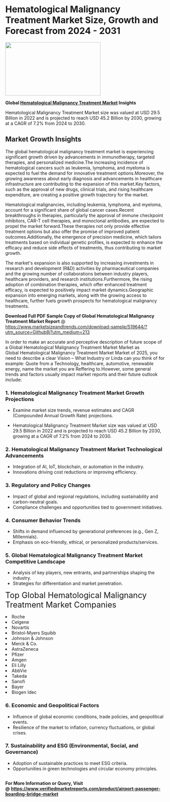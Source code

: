 <H1>Hematological Malignancy Treatment Market Size, Growth and Forecast from 2024 - 2031</H1><img class="aligncenter size-medium wp-image-584254" src="https://thirdeyenews.in/wp-content/uploads/2024/09/Global-Market-Research-300x168.jpeg" alt="" width="300" height="168" /><p><strong>Global&nbsp;<a href="https://www.marketsizeandtrends.com/download-sample/519644/?utm_source=Github8j?utm_medium=213">Hematological Malignancy Treatment Market</a> Insights</strong></p><p>Hematological Malignancy Treatment Market size was valued at USD 29.5 Billion in 2022 and is projected to reach USD 45.2 Billion by 2030, growing at a CAGR of 7.2% from 2024 to 2030.</p><p><h2>Market Growth Insights</h2> <p>The global hematological malignancy treatment market is experiencing significant growth driven by advancements in immunotherapy, targeted therapies, and personalized medicine.The increasing incidence of hematological cancers such as leukemia, lymphoma, and myeloma is expected to fuel the demand for innovative treatment options.Moreover, the growing awareness about early diagnosis and advancements in healthcare infrastructure are contributing to the expansion of this market.Key factors, such as the approval of new drugs, clinical trials, and rising healthcare expenditure, are creating a positive growth trajectory for the market.</p> <p>Hematological malignancies, including leukemia, lymphoma, and myeloma, account for a significant share of global cancer cases.Recent breakthroughs in therapies, particularly the approval of immune checkpoint inhibitors, CAR-T cell therapies, and monoclonal antibodies, are expected to propel the market forward.These therapies not only provide effective treatment options but also offer the promise of improved patient outcomes.Additionally, the emergence of precision medicine, which tailors treatments based on individual genetic profiles, is expected to enhance the efficacy and reduce side effects of treatments, thus contributing to market growth.</p> <p>The market's expansion is also supported by increasing investments in research and development (R&D) activities by pharmaceutical companies and the growing number of collaborations between industry players, healthcare providers, and research institutions.Furthermore, the rising adoption of combination therapies, which offer enhanced treatment efficacy, is expected to positively impact market dynamics.Geographic expansion into emerging markets, along with the growing access to healthcare, further fuels growth prospects for hematological malignancy treatments.</p> <p><span class=""><strong>Download Full PDF Sample Copy of Global Hematological Malignancy Treatment Market Report</strong> @ <a href="https://www.marketsizeandtrends.com/download-sample/519644/?utm_source=Github8j?utm_medium=213" target="_blank">https://www.marketsizeandtrends.com/download-sample/519644/?utm_source=Github8j?utm_medium=213</a></span></p><p>In order to make an accurate and perceptive description of future scope of a Global&nbsp;Hematological Malignancy Treatment Market Market as Global&nbsp;Hematological Malignancy Treatment Market Market of 2025, you need to describe a clear Vision &ndash; What Industry or Linda can you think of for example: Quote from a Technology, healthcare, automotive, renewable energy, name the market you are Reffering to.However, some general trends and factors usually impact market reports and their future outlook include:</p><h3>1.&nbsp;<strong>Hematological Malignancy Treatment Market Growth Projections</strong></h3><ul><li>Examine market size trends, revenue estimates and CAGR (Compounded Annual Growth Rate) projections.</li><li><p>Hematological Malignancy Treatment Market size was valued at USD 29.5 Billion in 2022 and is projected to reach USD 45.2 Billion by 2030, growing at a CAGR of 7.2% from 2024 to 2030.</p></li></ul><h3>2.&nbsp;<strong>Hematological Malignancy Treatment Market Technological Advancements</strong></h3><ul><li>Integration of AI, IoT, blockchain, or automation in the industry.</li><li>Innovations driving cost reductions or improving efficiency.</li></ul><h3>3.&nbsp;<strong>Regulatory and Policy Changes</strong></h3><ul><li>Impact of global and regional regulations, including sustainability and carbon-neutral goals.</li><li>Compliance challenges and opportunities tied to government initiatives.</li></ul><h3>4.&nbsp;<strong>Consumer Behavior Trends</strong></h3><ul><li>Shifts in demand influenced by generational preferences (e.g., Gen Z, Millennials).</li><li>Emphasis on eco-friendly, ethical, or personalized products/services.</li></ul><h3>5.&nbsp;<strong>Global Hematological Malignancy Treatment Market Competitive Landscape</strong></h3><ul><li>Analysis of key players, new entrants, and partnerships shaping the industry.</li><li>Strategies for differentiation and market penetration.</li></ul><p data-pm-slice="1 1 []"><span style="color: inherit; font-family: inherit; font-size: 25px;">Top Global Hematological Malignancy Treatment Market Companies</span></p><div class="" data-test-id=""><p><li>Roche</li><li> Celgene</li><li> Novartis</li><li> Bristol-Myers Squibb</li><li> Johnson & Johnson</li><li> Merck & Co.</li><li> AstraZeneca</li><li> Pfizer</li><li> Amgen</li><li> Eli Lilly</li><li> AbbVie</li><li> Takeda</li><li> Sanofi</li><li> Bayer</li><li> Biogen Idec</li></p></div><h3>6.&nbsp;<strong>Economic and Geopolitical Factors</strong></h3><ul><li>Influence of global economic conditions, trade policies, and geopolitical events.</li><li>Resilience of the market to inflation, currency fluctuations, or global crises.</li></ul><h3>7.&nbsp;<strong>Sustainability and ESG (Environmental, Social, and Governance)</strong></h3><ul><li>Adoption of sustainable practices to meet ESG criteria.</li><li>Opportunities in green technologies and circular economy principles.</li></ul><h2><strong style="font-size: 14px;">For More Information or Query, Visit @&nbsp;</strong><a style="background-color: #ffffff; font-size: 14px;" href="https://www.marketsizeandtrends.com/report/hematological-malignancy-treatment-market/" target="_blank">https://www.verifiedmarketreports.com/product/airport-passenger-boarding-bridge-market</a></h2>